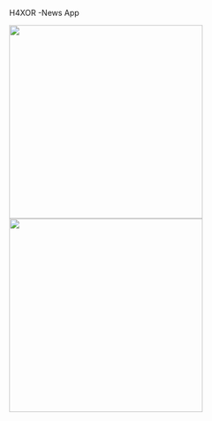 H4XOR -News App

<img src="https://github.com/Harshit-2/H4X0R/assets/102576901/66914499-07b4-4c30-939e-021cdff5b644" width="350" />

<img src="https://github.com/Harshit-2/H4X0R/assets/102576901/cb89abae-17a9-4284-a4a0-f7094279e655" width="350" />

